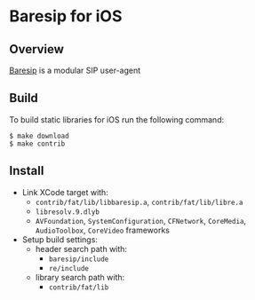 # Baresip for iOS


## Overview

[Baresip](https://github.com/baresip) is a modular SIP user-agent


## Build 

To build static libraries for iOS run the following command:
```shell
$ make download
$ make contrib
```

## Install
- Link XCode target with:
    - `contrib/fat/lib/libbaresip.a`, `contrib/fat/lib/libre.a`
    - `libresolv.9.dlyb`
    - `AVFoundation`, `SystemConfiguration`, `CFNetwork`, `CoreMedia`, `AudioToolbox`, `CoreVideo` frameworks
- Setup build settings:
    - header search path with:
        - `baresip/include`
        - `re/include`
    - library search path with:
        - `contrib/fat/lib`
